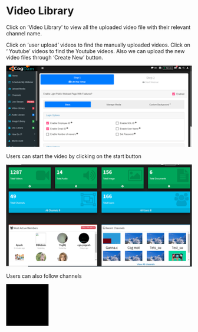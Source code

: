 # Video Library

Click on ‘Video Library’ to view all the uploaded video file with their relevant channel name.

Click on ‘user upload’ videos to find the manually uploaded videos. Click on ‘ Youtube’ videos to find the Youtube videos. Also we can upload the new video files through ‘Create New’ button.

![](../.gitbook/assets/image%20%28285%29.png)

Users can start the video by clicking on the start button

![](../.gitbook/assets/image%20%28207%29.png)

Users can also follow channels

![](../.gitbook/assets/image%20%2855%29.png)



